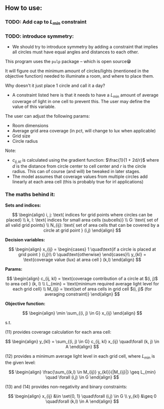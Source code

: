 ## How to use:

### TODO: Add cap to $L_{min}$ constraint

### TODO: introduce symmetry:
- We should try to introduce symmetry by adding a constraint that implies $\text{all circles must have equal angles and distances to each other}$.

This program uses the `pulp` package – which is open source😁

It will figure out the minimum amount of circles/lights (mentioned in the objective function) needed to illuminate a room, and where to place them.

Why doesn't it just place 1 circle and call it a day?
- A constraint listed here is that it needs to have a $L_{\min}$ amount of average coverage of light in one cell to prevent this. The user may define the value of this variable.

The user can adjust the following params: 
- Room dimensions
- Average grid area coverage (in pct, will change to lux when applicable)
- Grid size
- Circle radius

Note:
- $c_{ij, kl}$ is calculated using the gradient function: $\frac{1}{1 + 2d/r}$ where $d$ is the distance from circle center to cell center and $r$ is the circle radius. This can of course (and will) be tweaked in later stages.
- The model assumes that coverage values from multiple circles add linearly at each area cell (this is probably true for irl applications)

### The maths behind it:

**Sets and indices:**

$$
\begin{align}
i, j: \text{ indices for grid points where circles can be placed} \\
k, l: \text{ indices for small area cells (subcells)} \\
G: \text{ set of all valid grid points} \\
N_{ij}: \text{ set of area cells that can be covered by a circle at grid point } (i,j)
\end{align}
$$

**Decision variables:**

$$
\begin{align}
x_{ij} = \begin{cases}
1 \quad\text{if a circle is placed at grid point } {i,j}\\
0 \quad\text{otherwise}
\end{cases}\\
y_{kl} = \text{coverage value (lux) at area cell } (k,l)
\end{align}
$$

**Params:**

$$
\begin{align}
c_{ij, kl} = \text{coverage contribution of a circle at $(i, j)$ to area cell } (k, l) \\
L_{min} = \text{minimum required average light level for each grid cell} \\
M_{ij} = \text{set of area cells in grid cell $(i, j)$ (for averaging constraint)}
\end{align}
$$

**Objective function:**

$$
\begin{align}
\min \sum_{(i, j) \in G} x_{ij}
\end{align}
$$

s.t.

$(11)$ provides coverage calculation for each area cell:

$$
\begin{align}
y_{kl} = \sum_{(i, j) \in G} c_{ij, kl} x_{ij} \quad\forall (k, j) \in A
\end{align}
$$

$(12)$ provides a minimum average light level in each grid cell, where $L_{\min}$ is the given level:

$$
\begin{align}
\frac{\sum_{(k,l) \in M_{ij}} y_{kl}}{|M_{ij}|} \geq L_{min} \quad \forall (i,j) \in G
\end{align}
$$

$(13)$ and $(14)$ provides non-negativity and binary constraints:

$$
\begin{align}
x_{ij} &\in \set{0, 1} \quad\forall (i,j) \in G \\
y_{kl} &\geq 0 \quad\forall (k,l) \in A
\end{align}
$$